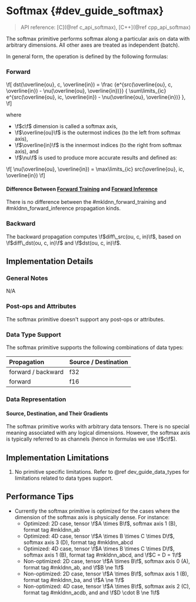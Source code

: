 Softmax {#dev_guide_softmax}
============================

>
> API reference: [C](@ref c_api_softmax), [C++](@ref cpp_api_softmax)
>

The softmax primitive performs softmax along a particular axis on data with
arbitrary dimensions. All other axes are treated as independent (batch).

In general form, the operation is defined by the following formulas:

### Forward

\f[
    dst(\overline{ou}, c, \overline{in}) =
        \frac
        {e^{src(\overline{ou}, c, \overline{in}) - \nu(\overline{ou}, \overline{in})}}
        {
            \sum\limits_{ic}
                e^{src(\overline{ou}, ic, \overline{in}) - \nu(\overline{ou}, \overline{in})}
        },
\f]

where

- \f$c\f$ dimension is called a softmax axis,
- \f$\overline{ou}\f$ is the outermost indices (to the left from softmax axis),
- \f$\overline{in}\f$ is the innermost indices (to the right from softmax axis), and
- \f$\nu\f$ is used to produce more accurate results and defined as:

\f[
    \nu(\overline{ou}, \overline{in}) =
        \max\limits_{ic}
        src(\overline{ou}, ic, \overline{in})
\f]

#### Difference Between [Forward Training](#mkldnn_forward_training) and [Forward Inference](#mkldnn_forward_inference)

There is no difference between the #mkldnn_forward_training
and #mkldnn_forward_inference propagation kinds.

### Backward

The backward propagation computes
\f$diff\_src(ou, c, in)\f$,
based on
\f$diff\_dst(ou, c, in)\f$ and \f$dst(ou, c, in)\f$.

## Implementation Details

### General Notes

N/A

### Post-ops and Attributes

The softmax primitive doesn't support any post-ops or attributes.

### Data Type Support

The softmax primitive supports the following combinations of data types:

| Propagation        | Source / Destination
| :--                | :--
| forward / backward | f32
| forward            | f16

### Data Representation

#### Source, Destination, and Their Gradients

The softmax primitive works with arbitrary data tensors. There is no special
meaning associated with any logical dimensions. However, the softmax axis is
typically referred to as channels (hence in formulas we use \f$c\f$).


## Implementation Limitations

1. No primitive specific limitations. Refer to @ref dev_guide_data_types for
   limitations related to data types support.

## Performance Tips

 * Currently the softmax primitive is optimized for the cases where
   the dimension of the softmax axis is physically dense. For instance:
   - Optimized: 2D case, tensor \f$A \times B\f$,
                softmax axis 1 (B), format tag #mkldnn_ab
   - Optimized: 4D case, tensor \f$A \times B \times C \times D\f$,
                softmax axis 3 (D), format tag #mkldnn_abcd
   - Optimized: 4D case, tensor \f$A \times B \times C \times D\f$,
                softmax axis 1 (B), format tag #mkldnn_abcd, and
                \f$C = D = 1\f$
   - Non-optimized: 2D case, tensor \f$A \times B\f$,
                    softmax axis 0 (A), format tag #mkldnn_ab,
                    and \f$B \ne 1\f$
   - Non-optimized: 2D case, tensor \f$A \times B\f$,
                    softmax axis 1 (B), format tag #mkldnn_ba,
                    and \f$A \ne 1\f$
   - Non-optimized: 4D case, tensor \f$A \times B\f$,
                    softmax axis 2 (C), format tag #mkldnn_acdb, and
                    and \f$D \cdot B \ne 1\f$
